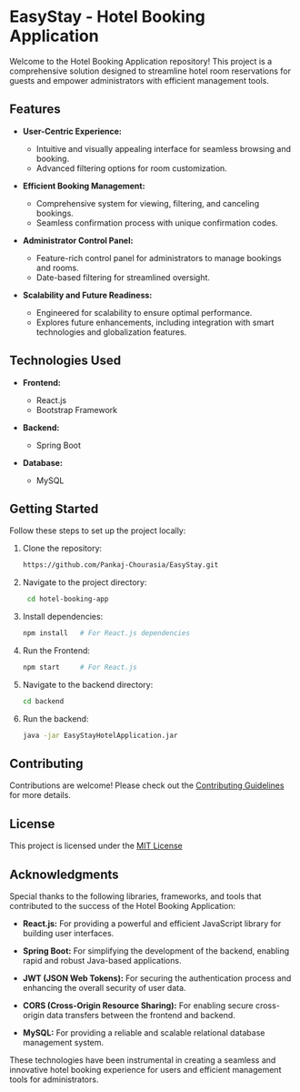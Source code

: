 # EasyStay - Hotel Booking Application

Welcome to the Hotel Booking Application repository! This project is a comprehensive solution designed to streamline hotel room reservations for guests and empower administrators with efficient management tools.

## Features

- **User-Centric Experience:**
  - Intuitive and visually appealing interface for seamless browsing and booking.
  - Advanced filtering options for room customization.

- **Efficient Booking Management:**
  - Comprehensive system for viewing, filtering, and canceling bookings.
  - Seamless confirmation process with unique confirmation codes.

- **Administrator Control Panel:**
  - Feature-rich control panel for administrators to manage bookings and rooms.
  - Date-based filtering for streamlined oversight.

- **Scalability and Future Readiness:**
  - Engineered for scalability to ensure optimal performance.
  - Explores future enhancements, including integration with smart technologies and globalization features.

## Technologies Used

- **Frontend:**
  - React.js
  - Bootstrap Framework

- **Backend:**
  - Spring Boot

- **Database:**
  - MySQL

## Getting Started

Follow these steps to set up the project locally:

1. Clone the repository:

   ```bash
   https://github.com/Pankaj-Chourasia/EasyStay.git
   ```
2. Navigate to the project directory:
   ```bash
    cd hotel-booking-app
   ```
3. Install dependencies:
   ```bash
   npm install   # For React.js dependencies
   ```
4. Run the Frontend:
   ```bash
   npm start     # For React.js
   ```
5. Navigate to the backend directory:
   ```bash
   cd backend
   ```
6. Run the backend:
   ```bash
   java -jar EasyStayHotelApplication.jar
   ```
## Contributing
Contributions are welcome! Please check out the [Contributing Guidelines](CONTRIBUTING.md) for more details.

## License
This project is licensed under the [MIT License](LICENSE)

## Acknowledgments

Special thanks to the following libraries, frameworks, and tools that contributed to the success of the Hotel Booking Application:

- **React.js:** For providing a powerful and efficient JavaScript library for building user interfaces.

- **Spring Boot:** For simplifying the development of the backend, enabling rapid and robust Java-based applications.

- **JWT (JSON Web Tokens):** For securing the authentication process and enhancing the overall security of user data.

- **CORS (Cross-Origin Resource Sharing):** For enabling secure cross-origin data transfers between the frontend and backend.

- **MySQL:** For providing a reliable and scalable relational database management system.

These technologies have been instrumental in creating a seamless and innovative hotel booking experience for users and efficient management tools for administrators.

